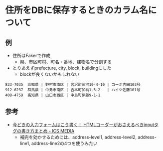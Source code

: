 # 住所をDBに保存するときのカラム名について

## 例

- 住所はFakerで作成
  - 県、市区町村、町名・番地、建物名で分割する
- とりあえずprefecture, city, block, buildingにした
  - blockが良くないかもしれない

```text
833-7035  高知県 | 野村市南区 | 宮沢町三宅10-4-10 | コーポ吉田103号
912-6237  群馬県 | 中島市南区 | 吉本町加納1-5-2   | ハイツ佐藤101号
408-4759  高知県 | 山口市西区 | 中島町伊藤9-1-1
```

## 参考

- [今どきの入力フォームはこう書く！ HTMLコーダーがおさえるべきinputタグの書き方まとめ - ICS MEDIA](https://ics.media/entry/11221/)
  - 補完を効かせるためには、address-level1, address-level2, address-line1, address-line2の4つを使うみたい
